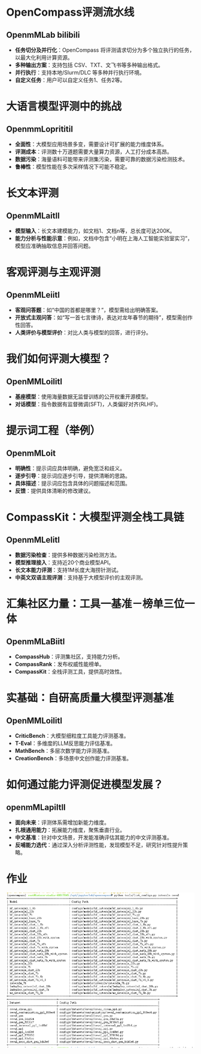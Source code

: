 # OpenCompass评测流水线
## OpenmMLab bilibili
- **任务切分及并行化**：OpenCompass 将评测请求切分为多个独立执行的任务，以最大化利用计算资源。
- **多种输出方案**：支持包括 CSV、TXT、文飞书等多种输出格式。
- **并行执行**：支持本地/Slurm/DLC 等多种并行执行环境。
- **自定义任务**：用户可以自定义任务1、任务2等。

# 大语言模型评测中的挑战
## OpenmmLoprititil
- **全面性**：大模型应用场景多变，需要设计可扩展的能力维度体系。
- **评测成本**：评测数十万道题需要大量算力资源，人工打分成本高昂。
- **数据污染**：海量语料可能带来评测集污染，需要可靠的数据污染检测技术。
- **鲁棒性**：模型性能在多次采样情况下可能不稳定。

# 长文本评测
## OpenmMLaitll
- **模型输入**：长文本建模能力，如文档1、文档n等，总长度可达200K。
- **能力分析与性能示意**：例如，文档中包含“小明在上海人工智能实验室实习”，模型应准确抽取信息并回答问题。

# 客观评测与主观评测
## OpenmMLeiitl
- **客观问答题**：如“中国的首都是哪里？”，模型需给出明确答案。
- **开放式主观问答**：如“写一首七言律诗，表达对龙年春节的期待”，模型需创作性回答。
- **人类评价与模型评价**：对比人类与模型的回答，进行评分。

# 我们如何评测大模型？
## OpenMMLoilitl
- **基座模型**：使用海量数据无监督训练的公开权重开源模型。
- **对话模型**：指令数据有监督微调(SFT)，人类偏好对齐(RLHF)。

# 提示词工程（举例）
## OpenmMLoit
- **明确性**：提示词应具体明确，避免宽泛和歧义。
- **逐步引导**：提示词应逐步引导，提供清晰的思路。
- **具体描述**：提示词应包含具体的问题描述和范围。
- **反馈**：提供具体清晰的修改建议。

# CompassKit：大模型评测全栈工具链
## OpenmMLelitl
- **数据污染检查**：提供多种数据污染检测方法。
- **模型推理接入**：支持近20个商业模型API。
- **长文本能力评测**：支持1M长度大海捞针测试。
- **中英文双语主观评测**：支持基于大模型评价的主观评测。

# 汇集社区力量：工具一基准－榜单三位一体
## OpenmMLaBiitl
- **CompassHub**：评测集社区，支持能力分析。
- **CompassRank**：发布权威性能榜单。
- **CompassKit**：全栈评测工具，提供高时效性。

# 实基础：自研高质量大模型评测基准
## OpenMMLoilitl
- **CriticBench**：大模型细粒度工具能力评测基准。
- **T-Eval**：多维度的LLM反思能力评估基准。
- **MathBench**：多层次数学能力评测基准。
- **CreationBench**：多场景中文创作能力评测基准。

# 如何通过能力评测促进模型发展？
## openmMLapiltll
- **面向未来**：评测体系需增加新能力维度。
- **扎根通用能力**：拓展能力维度，聚焦垂直行业。
- **中文基准**：针对中文场景，开发能准确评估其能力的中文评测基准。
- **反哺能力选代**：通过深入分析评测性能，发现模型不足，研究针对性提升策略。


# 作业

![image](https://github.com/Anooyman/AgentHelper/blob/main/Basic_Knowledge_InternLM/img/opencompass11.png)